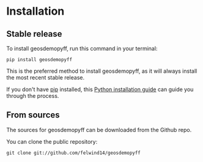 # Installation

## Stable release

To install geosdemopyff, run this command in your terminal:

```
pip install geosdemopyff
```

This is the preferred method to install geosdemopyff, as it will always install the most recent stable release.

If you don't have [pip](https://pip.pypa.io) installed, this [Python installation guide](http://docs.python-guide.org/en/latest/starting/installation/) can guide you through the process.

## From sources

The sources for geosdemopyff can be downloaded from the Github repo.

You can clone the public repository:

```
git clone git://github.com/felwind14/geosdemopyff
```

